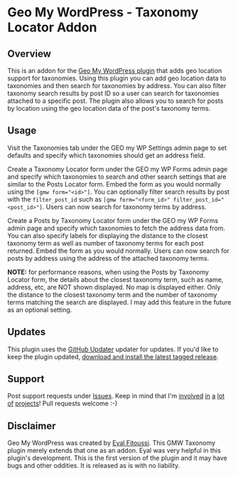 # Geo My WordPress - Taxonomy Locator Addon

## Overview
This is an addon for the [Geo My WordPress plugin](https://wordpress.org/plugins/geo-my-wp/) that adds geo location support for taxonomies. Using this plugin you can add geo location data to taxonomies and then search for taxonomies by address.  You can also filter taxonomy search results by post ID so a user can search for taxonomies attached to a specific post.  The plugin also allows you to search for posts by location using the geo location data of the post's taxonomy terms.

## Usage
Visit the Taxonomies tab under the GEO my WP Settings admin page to set defaults and specify which taxonomies should get an address field.

Create a Taxonomy Locator form under the GEO my WP Forms admin page and specify which taxonomies to search and other search settings that are similar to the Posts Locator form.  Embed the form as you would normally using the `[gmw form="<id>"]`.  You can optionally filter search results by post with the `filter_post_id` such as `[gmw form="<form_id>" filter_post_id="<post_id>"]`.  Users can now search for taxonomy terms by address.

Create a Posts by Taxonomy Locator form under the GEO my WP Forms admin page and specify which taxonomies to fetch the address data from.  You can also specify labels for displaying the distance to the closest taxonomy term as well as number of taxonomy terms for each post returned.  Embed the form as you would normally.  Users can now search for posts by address using the address of the attached taxonomy terms.  

**NOTE:** for performance reasons, when using the Posts by Taxonomy Locator form, the details about the closest taxonomy term, such as name, address, etc, are NOT shown displayed.  No map is displayed either. Only the distance to the closest taxonomy term and the number of taxonomy terms matching the search are displayed.  I may add this feature in the future as an optional setting.

## Updates
This plugin uses the [GitHub Updater](https://github.com/afragen/github-updater) updater for updates.  If you'd like to keep the plugin updated, [download and install the latest tagged release](https://github.com/afragen/github-updater/releases).

## Support
Post support requests under [Issues](https://github.com/yaronguez/gmw-taxonomy/issues). Keep in mind that I'm [involved](https://www.crypteron.com) [in](http://www.meetup.com/Advanced-WordPress/) [a](http://www.trestian.com) [lot](https://www.facebook.com/achordingtousimprov) [of](http://rotby.com) [projects](http://royalheartmusic.com)!  Pull requests welcome :-)

## Disclaimer
Geo My WordPress was created by [Eyal Fitoussi](https://geomywp.com/).  This GMW Taxonomy plugin merely extends that one as an addon.  Eyal was very helpful in this plugin's development.  This is the first version of the plugin and it may have bugs and other oddities.  It is released as is with no liability.
